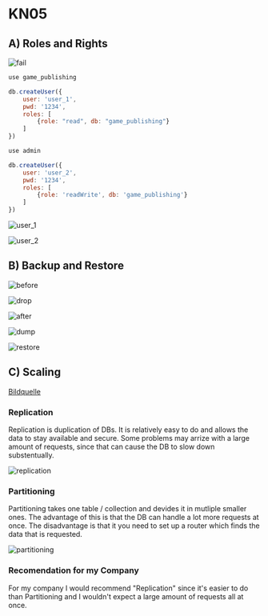 # KN05

## A) Roles and Rights

![fail](https://github.com/Shortsighted-Sniper/m165_Yan_P/assets/112621366/42b008ed-9fd9-4813-8dd1-e897952d2370)

```js
use game_publishing

db.createUser({
    user: 'user_1',
    pwd: '1234',
    roles: [
        {role: "read", db: "game_publishing"}
    ]
})

use admin

db.createUser({
    user: 'user_2',
    pwd: '1234',
    roles: [
        {role: 'readWrite', db: 'game_publishing'}
    ]
})
```
![user_1](https://github.com/Shortsighted-Sniper/m165_Yan_P/assets/112621366/1219a502-f098-4111-8300-88eeeb263357)

![user_2](https://github.com/Shortsighted-Sniper/m165_Yan_P/assets/112621366/8ce60052-7d57-4718-9a36-c1d6d87309a6)

## B) Backup and Restore
![before](https://github.com/Shortsighted-Sniper/m165_Yan_P/assets/112621366/8a68075c-f999-40f9-9535-c095e1fbf3a9)

![drop](https://github.com/Shortsighted-Sniper/m165_Yan_P/assets/112621366/f7aebfc5-e473-4cb1-acae-9094b50b4290)

![after](https://github.com/Shortsighted-Sniper/m165_Yan_P/assets/112621366/24fe2c2d-24b7-4542-ad70-eaa2d3fc2702)

![dump](https://github.com/Shortsighted-Sniper/m165_Yan_P/assets/112621366/b9944af4-6252-43aa-b58b-c981fbdd43b4)

![restore](https://github.com/Shortsighted-Sniper/m165_Yan_P/assets/112621366/f100d49c-d868-4f2c-9ae7-ce920ef1e39c)

## C) Scaling

[Bildquelle](https://www.mongodb.com/resources/basics/scaling)

### Replication

Replication is duplication of DBs. It is relatively easy to do and allows the data to stay available and secure. Some problems may arrize with a large amount of requests, since that can cause the DB to slow down substentually.

![replication](https://github.com/Shortsighted-Sniper/m165_Yan_P/assets/112621366/b1687d66-dacf-407c-addd-7a4239d670a8)

### Partitioning

Partitioning takes one table / collection and devides it in mutliple smaller ones. The advantage of this is that the DB can handle a lot more requests at once. The disadvantage is that it you need to set up a router which finds the data that is requested.

![partitioning](https://github.com/Shortsighted-Sniper/m165_Yan_P/assets/112621366/a4eb59fc-924a-421f-aa99-0b132eb2eb99)

### Recomendation for my Company

For my company I would recommend "Replication" since it's easier to do than Partitioning and I wouldn't expect a large amount of requests all at once.

